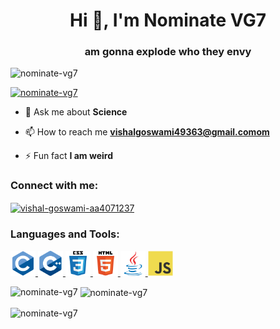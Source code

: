 <h1 align="center">Hi 👋, I'm Nominate VG7</h1>
<h3 align="center">am gonna explode who they envy</h3>

<p align="left"> <img src="https://komarev.com/ghpvc/?username=nominate-vg7&label=Profile%20views&color=0e75b6&style=flat" alt="nominate-vg7" /> </p>

<p align="left"> <a href="https://github.com/ryo-ma/github-profile-trophy"><img src="https://github-profile-trophy.vercel.app/?username=nominate-vg7" alt="nominate-vg7" /></a> </p>

- 💬 Ask me about **Science**

- 📫 How to reach me **vishalgoswami49363@gmail.comom**

- ⚡ Fun fact **I am weird**

<h3 align="left">Connect with me:</h3>
<p align="left">
<a href="https://linkedin.com/in/vishal-goswami-aa4071237" target="blank"><img align="center" src="https://raw.githubusercontent.com/rahuldkjain/github-profile-readme-generator/master/src/images/icons/Social/linked-in-alt.svg" alt="vishal-goswami-aa4071237" height="30" width="40" /></a>
</p>

<h3 align="left">Languages and Tools:</h3>
<p align="left"> <a href="https://www.cprogramming.com/" target="_blank" rel="noreferrer"> <img src="https://raw.githubusercontent.com/devicons/devicon/master/icons/c/c-original.svg" alt="c" width="40" height="40"/> </a> <a href="https://www.w3schools.com/cpp/" target="_blank" rel="noreferrer"> <img src="https://raw.githubusercontent.com/devicons/devicon/master/icons/cplusplus/cplusplus-original.svg" alt="cplusplus" width="40" height="40"/> </a> <a href="https://www.w3schools.com/css/" target="_blank" rel="noreferrer"> <img src="https://raw.githubusercontent.com/devicons/devicon/master/icons/css3/css3-original-wordmark.svg" alt="css3" width="40" height="40"/> </a> <a href="https://www.w3.org/html/" target="_blank" rel="noreferrer"> <img src="https://raw.githubusercontent.com/devicons/devicon/master/icons/html5/html5-original-wordmark.svg" alt="html5" width="40" height="40"/> </a> <a href="https://www.java.com" target="_blank" rel="noreferrer"> <img src="https://raw.githubusercontent.com/devicons/devicon/master/icons/java/java-original.svg" alt="java" width="40" height="40"/> </a> <a href="https://developer.mozilla.org/en-US/docs/Web/JavaScript" target="_blank" rel="noreferrer"> <img src="https://raw.githubusercontent.com/devicons/devicon/master/icons/javascript/javascript-original.svg" alt="javascript" width="40" height="40"/> </a> </p>

<p><img align="left" src="https://github-readme-stats.vercel.app/api/top-langs?username=nominate-vg7&show_icons=true&locale=en&layout=compact" alt="nominate-vg7" /></p>

<p>&nbsp;<img align="center" src="https://github-readme-stats.vercel.app/api?username=nominate-vg7&show_icons=true&locale=en" alt="nominate-vg7" /></p>

<p><img align="center" src="https://github-readme-streak-stats.herokuapp.com/?user=nominate-vg7&" alt="nominate-vg7" /></p>
